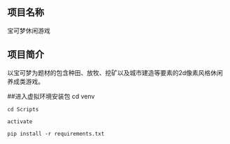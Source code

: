 ## 项目名称

宝可梦休闲游戏

## 项目简介

以宝可梦为题材的包含种田、放牧、挖矿以及城市建造等要素的2d像素风格休闲养成类游戏。

##进入虚拟环境安装包
    cd venv

    cd Scripts

    activate

    pip install -r requirements.txt




  
